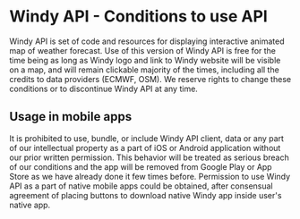 # Windy API - Conditions to use API
Windy API is set of code and resources for displaying interactive animated map of weather forecast. Use of this version of Windy API is free for the time being as long as Windy logo and link to Windy website will be visible on a map, and will remain clickable majority of the times, including all the credits to data providers (ECMWF, OSM).
We reserve rights to change these conditions or to discontinue Windy API at any time.
## Usage in mobile apps
It is prohibited to use, bundle, or include Windy API client, data or any part of our intellectual property as a part of iOS or Android application without our prior written permission. This behavior will be treated as serious breach of our conditions and the app will be removed from Google Play or App Store as we have already done it few times before.
Permission to use Windy API as a part of native mobile apps could be obtained, after consensual agreement of placing buttons to download native Windy app inside user's native app.